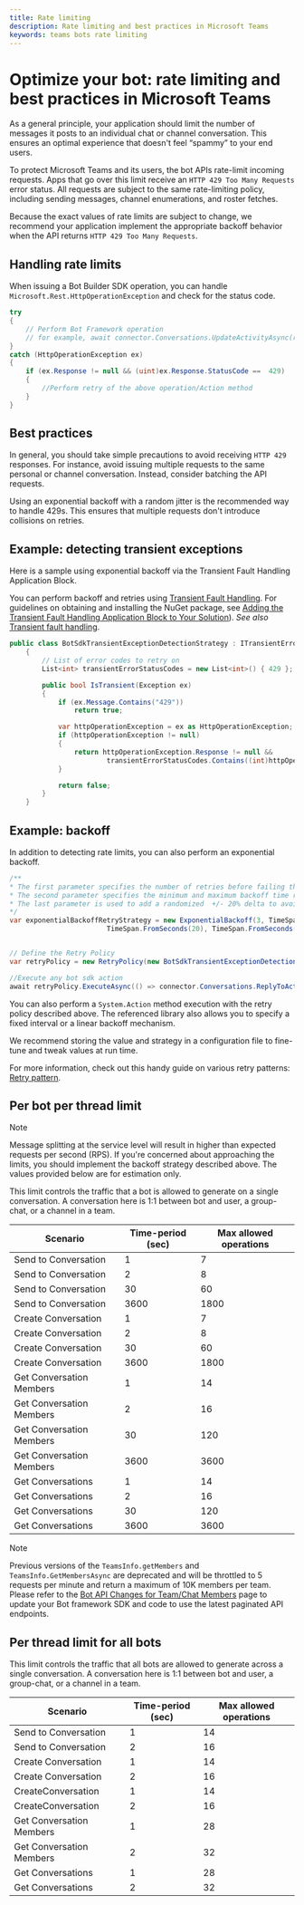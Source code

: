 ```yaml
---
title: Rate limiting
description: Rate limiting and best practices in Microsoft Teams
keywords: teams bots rate limiting
---
```


# Optimize your bot: rate limiting and best practices in Microsoft Teams

As a general principle, your application should limit the number of messages it posts to an individual chat or channel conversation. This ensures an optimal experience that doesn't feel “spammy” to your end users.

To protect Microsoft Teams and its users, the bot APIs rate-limit incoming requests. Apps that go over this limit receive an `HTTP 429 Too Many Requests` error status. All requests are subject to the same rate-limiting policy, including sending messages, channel enumerations, and roster fetches.

Because the exact values of rate limits are subject to change, we recommend your application implement the appropriate backoff behavior when the API returns `HTTP 429 Too Many Requests`.

## Handling rate limits

When issuing a Bot Builder SDK operation, you can handle `Microsoft.Rest.HttpOperationException` and check for the status code.

```csharp
try
{
    // Perform Bot Framework operation
    // for example, await connector.Conversations.UpdateActivityAsync(reply);
}
catch (HttpOperationException ex)
{
    if (ex.Response != null && (uint)ex.Response.StatusCode ==  429)
    {
        //Perform retry of the above operation/Action method
    }
}
```

## Best practices

In general, you should take simple precautions to avoid receiving `HTTP 429` responses. For instance, avoid issuing multiple requests to the same personal or channel conversation. Instead, consider batching the API requests.

Using an exponential backoff with a random jitter is the recommended way to handle 429s. This ensures that multiple requests don't introduce collisions on retries.

## Example: detecting transient exceptions

Here is a sample using exponential backoff via the Transient Fault Handling Application Block.

You can perform backoff and retries using [Transient Fault Handling](/previous-versions/msp-n-p/hh675232%28v%3dpandp.10%29). For guidelines on obtaining and installing the NuGet package, see [Adding the Transient Fault Handling Application Block to Your Solution](/previous-versions/msp-n-p/dn440719(v=pandp.60)?redirectedfrom=MSDN)). *See also* [Transient fault handling](/azure/architecture/best-practices/transient-faults).

```csharp
public class BotSdkTransientExceptionDetectionStrategy : ITransientErrorDetectionStrategy
    {
        // List of error codes to retry on
        List<int> transientErrorStatusCodes = new List<int>() { 429 };

        public bool IsTransient(Exception ex)
        {
            if (ex.Message.Contains("429"))
                return true;

            var httpOperationException = ex as HttpOperationException;
            if (httpOperationException != null)
            {
                return httpOperationException.Response != null &&
                        transientErrorStatusCodes.Contains((int)httpOperationException.Response.StatusCode);
            }

            return false;
        }
    }
```

## Example: backoff

In addition to detecting rate limits, you can also perform an exponential backoff.

```csharp
/**
* The first parameter specifies the number of retries before failing the operation.
* The second parameter specifies the minimum and maximum backoff time respectively.
* The last parameter is used to add a randomized  +/- 20% delta to avoid numerous clients retrying simultaneously.
*/
var exponentialBackoffRetryStrategy = new ExponentialBackoff(3, TimeSpan.FromSeconds(2),
                        TimeSpan.FromSeconds(20), TimeSpan.FromSeconds(1));


// Define the Retry Policy
var retryPolicy = new RetryPolicy(new BotSdkTransientExceptionDetectionStrategy(), exponentialBackoffRetryStrategy);

//Execute any bot sdk action
await retryPolicy.ExecuteAsync(() => connector.Conversations.ReplyToActivityAsync( (Activity)reply) ).ConfigureAwait(false);
```

You can also perform a `System.Action` method execution with the retry policy described above. The referenced library also allows you to specify a fixed interval or a linear backoff mechanism.

We recommend storing the value and strategy in a configuration file to fine-tune and tweak values at run time.

For more information, check out this handy guide on various retry patterns: [Retry pattern](/azure/architecture/patterns/retry).

## Per bot per thread limit

>[!NOTE]
>Message splitting at the service level will result in higher than expected requests per second (RPS). If you're concerned about approaching the limits, you should implement the backoff strategy described above. The values provided below are for estimation only.

This limit controls the traffic that a bot is allowed to generate on a single conversation. A conversation here is 1:1 between bot and user, a group-chat, or a channel in a team.

| **Scenario** | **Time-period (sec)** | **Max allowed operations** |
| --- | --- | --- |
| Send to Conversation | 1 | 7 |
| Send to Conversation | 2 | 8 |
| Send to Conversation | 30 | 60 |
| Send to Conversation | 3600 | 1800 |
| Create Conversation | 1 | 7 |
| Create Conversation | 2 | 8 |
| Create Conversation | 30 | 60 |
| Create Conversation | 3600 | 1800 |
| Get Conversation Members| 1 | 14 |
| Get Conversation Members| 2 | 16 |
| Get Conversation Members| 30 | 120 |
| Get Conversation Members| 3600 | 3600 |
| Get Conversations | 1 | 14 |
| Get Conversations | 2 | 16 |
| Get Conversations | 30 | 120 |
| Get Conversations | 3600 | 3600 |

>[!NOTE]
> Previous versions of the `TeamsInfo.getMembers` and `TeamsInfo.GetMembersAsync` are deprecated and will be throttled to 5 requests per minute and return a maximum of 10K members per team. Please refer to the [Bot API Changes for Team/Chat Members](resources/team-chat-member-api-changes.md) page to update your Bot framework SDK and code to use the latest paginated API endpoints.

## Per thread limit for all bots

This limit controls the traffic that all bots are allowed to generate across a single conversation. A conversation here is 1:1 between bot and user, a group-chat, or a channel in a team.

| **Scenario** | **Time-period (sec)** | **Max allowed operations** |
| --- | --- | --- |
| Send to Conversation | 1 | 14 |
| Send to Conversation | 2 | 16 |
| Create Conversation | 1 | 14 |
| Create Conversation | 2 | 16 |
| CreateConversation| 1 | 14 |
| CreateConversation| 2 | 16 |
| Get Conversation Members| 1 | 28 |
| Get Conversation Members| 2 | 32 |
| Get Conversations | 1 | 28 |
| Get Conversations | 2 | 32 |
